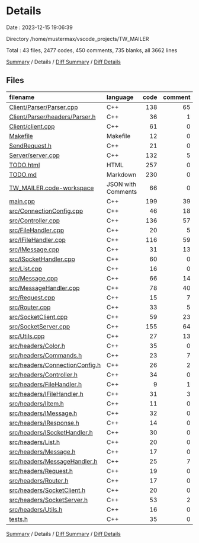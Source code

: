 # Details

Date : 2023-12-15 19:06:39

Directory /home/mustermax/vscode_projects/TW_MAILER

Total : 43 files,  2477 codes, 450 comments, 735 blanks, all 3662 lines

[Summary](results.md) / Details / [Diff Summary](diff.md) / [Diff Details](diff-details.md)

## Files
| filename | language | code | comment | blank | total |
| :--- | :--- | ---: | ---: | ---: | ---: |
| [Client/Parser/Parser.cpp](/Client/Parser/Parser.cpp) | C++ | 138 | 65 | 52 | 255 |
| [Client/Parser/headers/Parser.h](/Client/Parser/headers/Parser.h) | C++ | 36 | 1 | 5 | 42 |
| [Client/client.cpp](/Client/client.cpp) | C++ | 61 | 0 | 16 | 77 |
| [Makefile](/Makefile) | Makefile | 12 | 0 | 5 | 17 |
| [SendRequest.h](/SendRequest.h) | C++ | 21 | 0 | 6 | 27 |
| [Server/server.cpp](/Server/server.cpp) | C++ | 132 | 5 | 27 | 164 |
| [TODO.html](/TODO.html) | HTML | 257 | 0 | 20 | 277 |
| [TODO.md](/TODO.md) | Markdown | 230 | 0 | 68 | 298 |
| [TW_MAILER.code-workspace](/TW_MAILER.code-workspace) | JSON with Comments | 66 | 0 | 1 | 67 |
| [main.cpp](/main.cpp) | C++ | 199 | 39 | 116 | 354 |
| [src/ConnectionConfig.cpp](/src/ConnectionConfig.cpp) | C++ | 46 | 18 | 19 | 83 |
| [src/Controller.cpp](/src/Controller.cpp) | C++ | 136 | 57 | 46 | 239 |
| [src/FileHandler.cpp](/src/FileHandler.cpp) | C++ | 20 | 5 | 7 | 32 |
| [src/IFileHandler.cpp](/src/IFileHandler.cpp) | C++ | 116 | 59 | 46 | 221 |
| [src/IMessage.cpp](/src/IMessage.cpp) | C++ | 31 | 13 | 5 | 49 |
| [src/ISocketHandler.cpp](/src/ISocketHandler.cpp) | C++ | 60 | 0 | 14 | 74 |
| [src/List.cpp](/src/List.cpp) | C++ | 16 | 0 | 6 | 22 |
| [src/Message.cpp](/src/Message.cpp) | C++ | 66 | 14 | 18 | 98 |
| [src/MessageHandler.cpp](/src/MessageHandler.cpp) | C++ | 78 | 40 | 33 | 151 |
| [src/Request.cpp](/src/Request.cpp) | C++ | 15 | 7 | 4 | 26 |
| [src/Router.cpp](/src/Router.cpp) | C++ | 33 | 5 | 6 | 44 |
| [src/SocketClient.cpp](/src/SocketClient.cpp) | C++ | 59 | 23 | 25 | 107 |
| [src/SocketServer.cpp](/src/SocketServer.cpp) | C++ | 155 | 64 | 66 | 285 |
| [src/Utils.cpp](/src/Utils.cpp) | C++ | 27 | 13 | 9 | 49 |
| [src/headers/Color.h](/src/headers/Color.h) | C++ | 35 | 0 | 5 | 40 |
| [src/headers/Commands.h](/src/headers/Commands.h) | C++ | 23 | 7 | 6 | 36 |
| [src/headers/ConnectionConfig.h](/src/headers/ConnectionConfig.h) | C++ | 26 | 2 | 6 | 34 |
| [src/headers/Controller.h](/src/headers/Controller.h) | C++ | 34 | 0 | 9 | 43 |
| [src/headers/FileHandler.h](/src/headers/FileHandler.h) | C++ | 9 | 1 | 4 | 14 |
| [src/headers/IFileHandler.h](/src/headers/IFileHandler.h) | C++ | 31 | 3 | 5 | 39 |
| [src/headers/IItem.h](/src/headers/IItem.h) | C++ | 11 | 0 | 3 | 14 |
| [src/headers/IMessage.h](/src/headers/IMessage.h) | C++ | 32 | 0 | 8 | 40 |
| [src/headers/IResponse.h](/src/headers/IResponse.h) | C++ | 14 | 0 | 4 | 18 |
| [src/headers/ISocketHandler.h](/src/headers/ISocketHandler.h) | C++ | 30 | 0 | 5 | 35 |
| [src/headers/List.h](/src/headers/List.h) | C++ | 20 | 0 | 5 | 25 |
| [src/headers/Message.h](/src/headers/Message.h) | C++ | 17 | 0 | 6 | 23 |
| [src/headers/MessageHandler.h](/src/headers/MessageHandler.h) | C++ | 25 | 7 | 9 | 41 |
| [src/headers/Request.h](/src/headers/Request.h) | C++ | 19 | 0 | 6 | 25 |
| [src/headers/Router.h](/src/headers/Router.h) | C++ | 17 | 0 | 5 | 22 |
| [src/headers/SocketClient.h](/src/headers/SocketClient.h) | C++ | 20 | 0 | 4 | 24 |
| [src/headers/SocketServer.h](/src/headers/SocketServer.h) | C++ | 53 | 2 | 13 | 68 |
| [src/headers/Utils.h](/src/headers/Utils.h) | C++ | 16 | 0 | 5 | 21 |
| [tests.h](/tests.h) | C++ | 35 | 0 | 7 | 42 |

[Summary](results.md) / Details / [Diff Summary](diff.md) / [Diff Details](diff-details.md)
